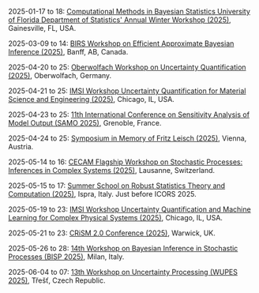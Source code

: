 2025-01-17 to 18: [Computational Methods in Bayesian Statistics University of Florida Department of Statistics' Annual Winter Workshop (2025)](https://stat.ufl.edu/winter-workshop/2025-computational-methods-in-bayesian-statistics/ "This workshop focuses on computational methods in Bayesian statistics. Topics include Markov chain Monte Carlo, variational inference, and Bayesian hierarchical models. It explores applications in machine learning, biostatistics, and econometrics, emphasizing scalable algorithms and software tools for posterior inference and uncertainty quantification in complex datasets."), Gainesville, FL, USA.

2025-03-09 to 14: [BIRS Workshop on Efficient Approximate Bayesian Inference (2025)](https://birs.ca/events/2025/5-day-workshops/25w5335 "This workshop explores efficient approximate Bayesian inference, covering variational inference, Markov chain Monte Carlo, and sequential Monte Carlo. Topics include scalable algorithms, uncertainty quantification, and applications in machine learning and biostatistics, emphasizing computational efficiency in Bayesian modeling."), Banff, AB, Canada.

2025-04-20 to 25: [Oberwolfach Workshop on Uncertainty Quantification (2025)](https://mfo.de/occasion/2517/www_view "This workshop focuses on uncertainty quantification, covering Monte Carlo methods, polynomial chaos, and Bayesian inference. Topics include uncertainty propagation, sensitivity analysis, and applications in engineering, climate, and materials science, emphasizing robust computational frameworks."), Oberwolfach, Germany.

2025-04-21 to 25: [IMSI Workshop Uncertainty Quantification for Material Science and Engineering (2025)](https://imsi.institute/activities/uncertainty-quantification-and-ai-for-complex-systems/uncertainty-quantification-for-material-science-and-engineering/ "This workshop focuses on uncertainty quantification in materials science, covering Bayesian methods, surrogate modeling, and uncertainty propagation. Topics include material property prediction, multiscale modeling, and applications in alloys and composites, emphasizing robust computational strategies."), Chicago, IL, USA.

2025-04-23 to 25: [11th International Conference on Sensitivity Analysis of Model Output (SAMO 2025)](https://samo2025.sciencesconf.org/?lang=en "Explores sensitivity analysis for model validation and uncertainty quantification. Topics include global sensitivity methods, variance-based techniques, and applications in engineering, environmental modeling, and decision-making."), Grenoble, France.

2025-04-24 to 25: [Symposium in Memory of Fritz Leisch (2025)](https://boku.ac.at/nwnr/stat/tagungen-und-veranstaltungen/symposium-in-memory-of-fritz-leisch "This symposium honors Fritz Leisch’s contributions to statistics, focusing on computational statistics and statistical software. Topics include R programming, cluster analysis, and reproducible research, with applications in biostatistics and environmental modeling, emphasizing practical statistical tools."), Vienna, Austria.

2025-05-14 to 16: [CECAM Flagship Workshop on Stochastic Processes: Inferences in Complex Systems (2025)](https://cecam.org/workshop-details/stochastic-processes-inferences-in-complex-systems-1390 "This workshop explores stochastic processes for inference in complex systems, covering Bayesian methods, stochastic differential equations, and Monte Carlo techniques. Topics include inference in networks, biophysics, and climate modeling, emphasizing probabilistic tools for understanding and predicting complex system dynamics."), Lausanne, Switzerland.

2025-05-15 to 17: [Summer School on Robust Statistics Theory and Computation (2025)](https://datascience.maths.unitn.it/icors2025/school.html "Focuses on robust statistics and computational methods. Topics include outlier detection, robust estimation, and applications in data analysis for reliable statistical modeling."), Ispra, Italy. Just before ICORS 2025.

2025-05-19 to 23: [IMSI Workshop Uncertainty Quantification and Machine Learning for Complex Physical Systems (2025)](https://imsi.institute/activities/uncertainty-quantification-and-ai-for-complex-systems/uncertainty-quantification-and-machine-learning-for-complex-physical-systems/ "This workshop explores uncertainty quantification and machine learning for physical systems, covering Bayesian methods and surrogate models. Topics include uncertainty propagation, physics-informed neural networks, and applications in fluid dynamics and materials, emphasizing robust computational frameworks."), Chicago, IL, USA.

2025-05-21 to 23: [CRiSM 2.0 Conference (2025)](https://warwick.ac.uk/fac/sci/statistics/news/crism-event2025 "CRiSM 2.0 focuses on statistical theory, covering Bayesian inference, high-dimensional statistics, and time-series analysis. Topics include computational statistics, causal inference, and applications in biostatistics and economics, emphasizing theoretical advancements in statistical modeling and analysis."), Warwick, UK.

2025-05-26 to 28: [14th Workshop on Bayesian Inference in Stochastic Processes (BISP 2025)](https://bisp14.imati.cnr.it/ "BISP 2025 focuses on Bayesian inference in stochastic processes, covering Markov chain Monte Carlo, Gaussian processes, and sequential inference. Topics include time-series modeling, applications in finance and biostatistics, emphasizing computational Bayesian methods for stochastic systems."), Milan, Italy.

2025-06-04 to 07: [13th Workshop on Uncertainty Processing (WUPES 2025)](https://utia.cas.cz/news/3818 "WUPES 2025 explores uncertainty processing, covering Bayesian networks, fuzzy systems, and probabilistic reasoning. Topics include uncertainty quantification, decision-making under uncertainty, and applications in AI and engineering, emphasizing computational methods for uncertain environments."), Třešť, Czech Republic.

